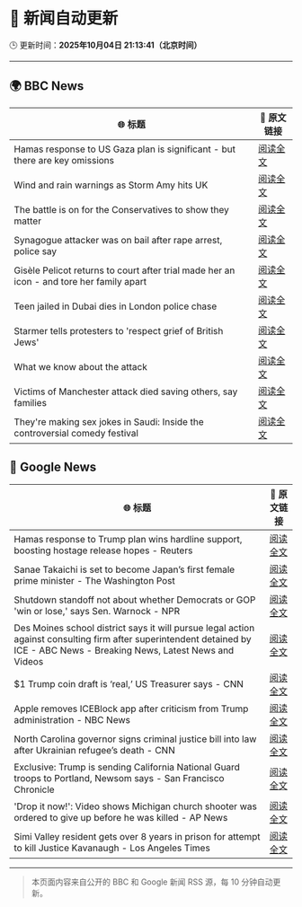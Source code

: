 # 🧠 新闻自动更新

🕒 更新时间：**2025年10月04日 21:13:41（北京时间）**

---

## 🌍 BBC News

| 🌐 标题 | 🔗 原文链接 |
|--------|-------------|
| Hamas response to US Gaza plan is significant - but there are key omissions | [阅读全文](https://www.bbc.com/news/articles/cvg9myeqjl1o?at_medium=RSS&at_campaign=rss) |
| Wind and rain warnings as Storm Amy hits UK | [阅读全文](https://www.bbc.com/news/articles/c0lky9nn948o?at_medium=RSS&at_campaign=rss) |
| The battle is on for the Conservatives to show they matter | [阅读全文](https://www.bbc.com/news/articles/c864dzn827xo?at_medium=RSS&at_campaign=rss) |
| Synagogue attacker was on bail after rape arrest, police say | [阅读全文](https://www.bbc.com/news/articles/cly97ervz1zo?at_medium=RSS&at_campaign=rss) |
| Gisèle Pelicot returns to court after trial made her an icon - and tore her family apart | [阅读全文](https://www.bbc.com/news/articles/cvg4l80gz7eo?at_medium=RSS&at_campaign=rss) |
| Teen jailed in Dubai dies in London police chase | [阅读全文](https://www.bbc.com/news/articles/c3e7yyjw77qo?at_medium=RSS&at_campaign=rss) |
| Starmer tells protesters to 'respect grief of British Jews' | [阅读全文](https://www.bbc.com/news/articles/ckgy8kvvkp3o?at_medium=RSS&at_campaign=rss) |
| What we know about the attack | [阅读全文](https://www.bbc.com/news/articles/cd63p1djgd7o?at_medium=RSS&at_campaign=rss) |
| Victims of Manchester attack died saving others, say families | [阅读全文](https://www.bbc.com/news/articles/cly6eve5p06o?at_medium=RSS&at_campaign=rss) |
| They're making sex jokes in Saudi: Inside the controversial comedy festival | [阅读全文](https://www.bbc.com/news/articles/cwyn2yqpnnpo?at_medium=RSS&at_campaign=rss) |

## 📰 Google News

| 🌐 标题 | 🔗 原文链接 |
|--------|-------------|
| Hamas response to Trump plan wins hardline support, boosting hostage release hopes - Reuters | [阅读全文](https://news.google.com/rss/articles/CBMiqwFBVV95cUxOSlFhMy1DbzZJWG90VlVZYlAxZFk5UU5rSGQ4UFQ1NEt4U09sZmREclJ3SDJxU1UwZWctTTZlMFRqTTlqYVYzSWlVS21wNy1ZbVB5enU4TG05Ulp2MDU2ckxMUTl1c0JVaHFSYjktMmI1N09ZRXlQeDNhOHEtX3VEUkwxVm5TUXpwQm1jeUxQLVhLSGdtYTZfZ2Vmak52OUdLOWZJN3E5czV1VjQ?oc=5) |
| Sanae Takaichi is set to become Japan’s first female prime minister - The Washington Post | [阅读全文](https://news.google.com/rss/articles/CBMijAFBVV95cUxPcGZDeVZMM0NSc2JuejhGY3VQOHk0bFhrR3daZFdubXVKa2ZRMnN2OVhzZGEzZE52Um5mWFJtamRpa180b28xRlRVa2VueXBwU0ZKYS1jMGRKN01lN01KQnlLcVpGR3VxbnpMN2xub05TRExhbHB4WmpEREw3aHBGRC11Z25aRkF5OGpwbw?oc=5) |
| Shutdown standoff not about whether Democrats or GOP 'win or lose,' says Sen. Warnock - NPR | [阅读全文](https://news.google.com/rss/articles/CBMinwFBVV95cUxQWmJrbGFjSjhqc2ZVR1FYOV9faXdTTW9Hck9GTlh4bkJlem1oeVJVVThGd1MwZXZza01PVkVHN0JRaU9kOXozdDR3Y1dkZEtaMFRHTEUyaUZocHQxVUJlQV81MlpNay1uLUdTR1pvUklPbS1rWFVGMTV2ZTFsaTRMcXRHSXpKYWg0VEM5ZkJHOU5HUnRNVDRYUlQ3M1ZSSHc?oc=5) |
| Des Moines school district says it will pursue legal action against consulting firm after superintendent detained by ICE - ABC News - Breaking News, Latest News and Videos | [阅读全文](https://news.google.com/rss/articles/CBMipAFBVV95cUxQTnpaOEFNdHBIck1BNlF6TVdjTG5JTEdjLVNGb203U240RGZ1M1lqRTZzNEViTmRGSWJseXZBc1diN1JDYjNoOGxjVnZOTHdNTF96VGktbkRCR1pJZ1RfelI5OEhkR3VuelRDa0FFZzRZRnZaYWUtRVpqenRyck9TS1RVRWZOYW16UXVUVjJKSFRYVEdPeEU0aElwWkxsZ3VGNVE3MtIBqgFBVV95cUxPZm5XSG1pZS1yYlFtdjZZR1Zab2VMLTlrODZrWmlqczhHOVBPTHA5RDV3QXBTaE1sQlBNNUtack85dm9WOWxxRjM1MkxiRG1DWHphdEpod2xjVFhtTWtTRG9IS1lfbmtpQ0NfMExzZ0RSeVc1M1B6S1JzUlR0aEprMkdJbWJiQmYtdC1zR3p6cDM0QUxFMXAxb0dZWmR6dTJGRGJfYWhWUTEtdw?oc=5) |
| $1 Trump coin draft is ‘real,’ US Treasurer says - CNN | [阅读全文](https://news.google.com/rss/articles/CBMiggFBVV95cUxPTENqZE9NRlI2N2NqdGFoUl9ldWlZTHRJUVVFWGNUR3pnVllSOWtBWjZIVHYxYm9zVGVlR01SVTdZYko0d0EwTm9NbXJtWVM2Q3Zxa0kxdlVsaW94NldIS1pUV1o0end6RXFkLXZUSEtZUnZOQ0ROd2xRN0NRNmRnc2tn?oc=5) |
| Apple removes ICEBlock app after criticism from Trump administration - NBC News | [阅读全文](https://news.google.com/rss/articles/CBMiqAFBVV95cUxPMUJGMzAxaVVYS1hxMVpwWUZ1cHdXOExrbk5IUlgwLWUxdWwzcDZnTW56dWZTY0JSdXZsQ3JSUmJSRjVHRWdOb3c3WEx4cUxFeUdYblRZNjZBVXBxMjhWcGc1Zm4wQTl1WnY0WF9VbXlzR1NuUkFuNzVRVnJPdGh3eEpDSUFQN193aG5fdFRpT3VUYU1BdUYwaVd1U2pnMFhpTEFDOWpPd27SAVZBVV95cUxOSmxCalFMcjg5SnBFRDBfcXU5aGNmMFdyalAwckQ0ZzIxSHdFZjUyQ2FrRzhuWlo5elo4LW5VSFgzMjJnY2VreFZLdDl6X1Y2eFJoRkl3dw?oc=5) |
| North Carolina governor signs criminal justice bill into law after Ukrainian refugee’s death - CNN | [阅读全文](https://news.google.com/rss/articles/CBMinwFBVV95cUxNWWR2R2d2RjRaWDB4QnQzT2ExUFpVNHpXaDZ0aEhBMklDYlUwTUs4ejF0YTN1dzRJemlSSS1COU56Z0xRNXBFTnhWS25INFZTeG1Pem5mZUc4Qk9hOXozSEt5cmMzWk5jdzR0bHA5MzZhZnpUZ1FfdnRNeGN5ZFVfc3M1cHVXRy1IYlN4ZDhkbDVrbExvaGlLUTVuS3RTdWs?oc=5) |
| Exclusive: Trump is sending California National Guard troops to Portland, Newsom says - San Francisco Chronicle | [阅读全文](https://news.google.com/rss/articles/CBMinwFBVV95cUxNdWNFcnhER3BvbC1vM0Y4VnRUTTFhTktlWUxNQ1pmLVpUOUNVSUw5VTN1cnJiWU9mOFJma3ZDY3lYbV90LU5GcFVGcjBpcFQwb3JVamlicHptZG5kc1poNW9vbFZGWkFHZDRQZ2RvemdqdUVlMUpkM2xheXgwU0d5WWEzb05SUkV1bnFKckF0c3M4bFBkaGZ3UXpTNmJleG8?oc=5) |
| 'Drop it now!': Video shows Michigan church shooter was ordered to give up before he was killed - AP News | [阅读全文](https://news.google.com/rss/articles/CBMipAFBVV95cUxPZ3IwZGZBQnFYTGw1R1oxbWNTWUx1QVRkUVZrQUJpTUJ2WGEybTMwR09XVlZMd2FJRlpDNmUyLXN2SnpuSDVFX1B5Qm54Vm5tbFhFUjJDOEdqSHR5WlhWcDU4a3J0TGE0YVFMQTZIVmFiZVB5MmxpLTI5VGJOaF93Vy1PTkNNNEk3MUJDVGtFZEZJcmdvV1E1WlEwbVY4ZWRMUDBHUQ?oc=5) |
| Simi Valley resident gets over 8 years in prison for attempt to kill Justice Kavanaugh - Los Angeles Times | [阅读全文](https://news.google.com/rss/articles/CBMi3wFBVV95cUxNUUJSVW1kUUFTTW5ydW9DOVYyZV9lSG5UQlllZGJ6cGFjQzdVV2ZTdXNJSVp2cTV0Mko0Vm9LeXVCVDdaaUVNUU5LSVUyNEgwTzVZODFmSW0tRVZQTFppRzRtRzBtVUlxb25JQ3BESlduanFoTUJfZHNuek93ZEVtY2RnM0Y2dkhVR0lDeWhaLW1Rb2V3OEY0dmxkV2Q1VWhWa3h1NWFva0w5WE1IaGp6RzhPc2J4S0dpZkk4WGthU1VzTnVqWHhZUGxrSDhlcTh0MlBMWnNxMnI3WDFKWWVj?oc=5) |

---
> 本页面内容来自公开的 BBC 和 Google 新闻 RSS 源，每 10 分钟自动更新。